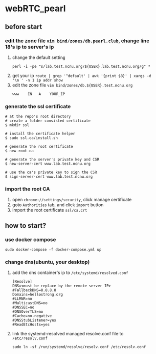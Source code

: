 # webRTC_pearl
## before start
### edit the zone file `vim bind/zones/db.pearl.club`, change line 18's ip to server's ip
1. change the default setting
    ```
    perl -i -pe "s/lab.test.ncnu.org/${USER}.lab.test.ncnu.org/g" *
    ```
2. get your ip
   `route | grep '^default' | awk '{print $8}' | xargs -d '\n ' -n 1 ip addr show`
3. edit the zone file `vim bind/zones/db.${USER}.test.ncnu.org`
    ```
    www    IN   A    YOUR_IP
    ```
### generate the ssl certificate
```
# at the repo's root directory
# create a folder consisted certificate
$ mkdir ssl

# install the certificate helper
$ sudo ssl.ca/install.sh

# generate the root certificate
$ new-root-ca

# generate the server's private key and CSR
$ new-server-cert www.lab.test.ncnu.org

# use the ca's private key to sign the CSR
$ sign-server-cert www.lab.test.ncnu.org
```
### import the root CA
1. open `chrome://settings/security`, click manage certificate
2. goto `Authorities` tab, and click `import` button
3. import the root certificate `ssl/ca.crt`

## how to start?
### use docker compose
`sudo docker-compose -f docker-compose.yml up`

### change dns(ubuntu, your desktop)
1. add the dns container's ip to `/etc/systemd/resolved.conf`
    ```
    [Resolve]
    DNS=<must be replace by the remote server IP>
    #FallbackDNS=8.8.8.8
    Domains=hellostrong.org
    #LLMNR=no
    #MulticastDNS=no
    #DNSSEC=no
    #DNSOverTLS=no
    #Cache=no-negative
    #DNSStubListener=yes
    #ReadEtcHosts=yes
    ```
3. link the systemd-resolved managed resolve.conf file to `/etc/resolv.conf`
    ```
    sudo ln -sf /run/systemd/resolve/resolv.conf /etc/resolv.conf
    ```
